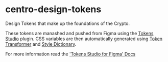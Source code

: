 # centro-design-tokens

Design Tokens that make up the foundations of the Crypto.

These tokens are manashed and pushed from Figma using the [Tokens Studio](https://tokens.studio) plugin.
CSS variables are then automatically generated using [Token Transformer](https://www.npmjs.com/package/token-transformer) and [Style Dictionary](https://amzn.github.io/style-dictionary/#/).

For more information read the ['Tokens Studio for Figma' Docs](https://docs.tokens.studio/sync/github)
